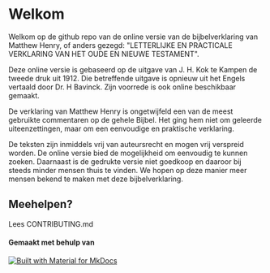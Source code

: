 # Welkom

Welkom op de github repo van de online versie van de bijbelverklaring van Matthew Henry, of anders gezegd: "LETTERLIJKE EN PRACTICALE VERKLARING VAN HET OUDE EN NIEUWE TESTAMENT".

Deze online versie is gebaseerd op de uitgave van J. H. Kok te Kampen de tweede druk uit 1912. Die betreffende uitgave is opnieuw uit het Engels vertaald door Dr. H Bavinck. Zijn voorrede is ook online beschikbaar gemaakt.

De verklaring van Matthew Henry is ongetwijfeld een van de meest gebruikte commentaren op de gehele Bijbel.
Het ging hem niet om geleerde uiteenzettingen, maar om een eenvoudige en praktische verklaring.

De teksten zijn inmiddels vrij van auteursrecht en mogen vrij verspreid worden. De online versie bied de mogelijkheid om eenvoudig te kunnen zoeken. Daarnaast is de gedrukte versie niet goedkoop en daaroor bij steeds minder mensen thuis te vinden. We hopen op deze manier meer mensen bekend te maken met deze bijbelverklaring. 

## Meehelpen?

Lees CONTRIBUTING.md

#### Gemaakt met behulp van

[![Built with Material for MkDocs](https://img.shields.io/badge/Material_for_MkDocs-526CFE?style=for-the-badge&logo=MaterialForMkDocs&logoColor=white)](https://squidfunk.github.io/mkdocs-material/)